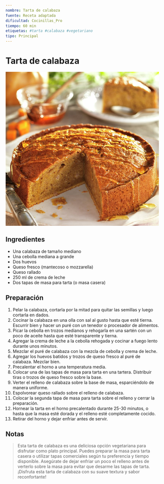 ```yaml
---
nombre: Tarta de calabaza
fuente: Receta adaptada
dificultad: Cocinillas_Pro
tiempo: 60 min
etiquetas: #tarta #calabaza #vegetariano
tipo: Principal
---
```


# Tarta de calabaza

![Imagen de tarta de calabaza](img/tarta-calabaza-1.jpg)

## Ingredientes

- Una calabaza de tamaño mediano
- Una cebolla mediana a grande
- Dos huevos
- Queso fresco (mantecoso o mozzarella)
- Queso rallado
- 250 ml de crema de leche
- Dos tapas de masa para tarta (o masa casera)

## Preparación

1. Pelar la calabaza, cortarla por la mitad para quitar las semillas y luego cortarla en dados.
2. Cocinar la calabaza en una olla con sal al gusto hasta que esté tierna. Escurrir bien y hacer un puré con un tenedor o procesador de alimentos.
3. Picar la cebolla en trozos medianos y rehogarla en una sartén con un poco de aceite hasta que esté transparente y tierna.
4. Agregar la crema de leche a la cebolla rehogada y cocinar a fuego lento durante unos minutos.
5. Mezclar el puré de calabaza con la mezcla de cebolla y crema de leche.
6. Agregar los huevos batidos y trozos de queso fresco al puré de calabaza. Mezclar bien.
7. Precalentar el horno a una temperatura media.
8. Colocar una de las tapas de masa para tarta en una tartera. Distribuir tiras o trozos de queso fresco sobre la base.
9. Verter el relleno de calabaza sobre la base de masa, esparciéndolo de manera uniforme.
10. Espolvorear queso rallado sobre el relleno de calabaza.
11. Colocar la segunda tapa de masa para tarta sobre el relleno y cerrar la preparación.
12. Hornear la tarta en el horno precalentado durante 25-30 minutos, o hasta que la masa esté dorada y el relleno esté completamente cocido.
13. Retirar del horno y dejar enfriar antes de servir.

## Notas

> Esta tarta de calabaza es una deliciosa opción vegetariana para disfrutar como plato principal. Puedes preparar la masa para tarta casera o utilizar tapas comerciales según tu preferencia y tiempo disponible. Asegúrate de dejar enfriar un poco el relleno antes de verterlo sobre la masa para evitar que desarme las tapas de tarta. ¡Disfruta esta tarta de calabaza con su suave textura y sabor reconfortante!